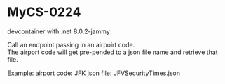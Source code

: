 # MyCS-0224
devcontainer with .net 8.0.2-jammy


Call an endpoint passing in an airpoirt code.  
The airport code will get pre-pended to a json file name and retrieve that file.

Example: airport code: JFK
json file: JFVSecurityTimes.json
